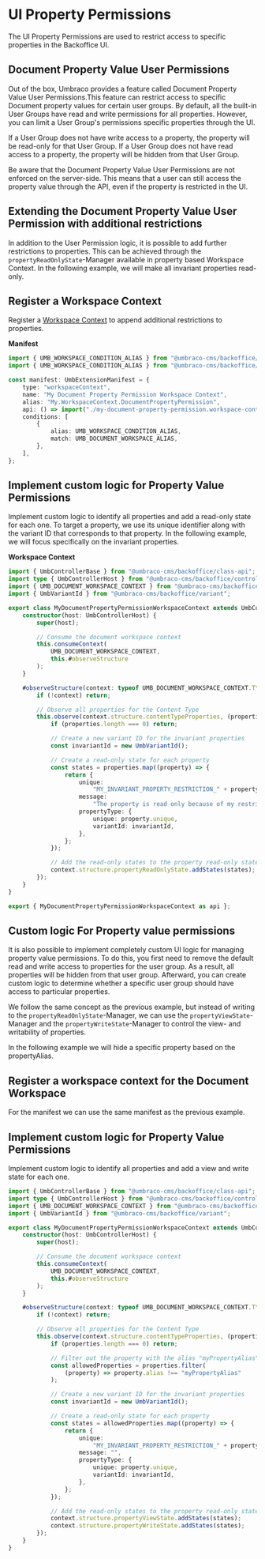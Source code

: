 # UI Property Permissions

The UI Property Permissions are used to restrict access to specific properties in the Backoffice UI.

## Document Property Value User Permissions

Out of the box, Umbraco provides a feature called Document Property Value User Permissions.This feature can restrict access to specific Document property values for certain user groups. By default, all the built-in User Groups have read and write permissions for all properties. However, you can limit a User Group's permissions specific properties through the UI.

If a User Group does not have write access to a property, the property will be read-only for that User Group. If a User Group does not have read access to a property, the property will be hidden from that User Group.

Be aware that the Document Property Value User Permissions are not enforced on the server-side. This means that a user can still access the property value through the API, even if the property is restricted in the UI.

## Extending the Document Property Value User Permission with additional restrictions

In addition to the User Permission logic, it is possible to add further restrictions to properties. This can be achieved through the `propertyReadOnlyState`-Manager available in property based Workspace Context. In the following example, we will make all invariant properties read-only.

## Register a Workspace Context

Register a [Workspace Context](./extending-overview/extension-types/workspaces/workspace-context.md) to append additional restrictions to properties.

**Manifest**

```ts
import { UMB_WORKSPACE_CONDITION_ALIAS } from "@umbraco-cms/backoffice/workspace";
import { UMB_WORKSPACE_CONDITION_ALIAS } from "@umbraco-cms/backoffice/document";

const manifest: UmbExtensionManifest = {
    type: "workspaceContext",
    name: "My Document Property Permission Workspace Context",
    alias: "My.WorkspaceContext.DocumentPropertyPermission",
    api: () => import("./my-document-property-permission.workspace-context.js"),
    conditions: [
        {
            alias: UMB_WORKSPACE_CONDITION_ALIAS,
            match: UMB_DOCUMENT_WORKSPACE_ALIAS,
        },
    ],
};
```

## Implement custom logic for Property Value Permissions

Implement custom logic to identify all properties and add a read-only state for each one. To target a property, we use its unique identifier along with the variant ID that corresponds to that property. In the following example, we will focus specifically on the invariant properties.

**Workspace Context**

```ts
import { UmbControllerBase } from "@umbraco-cms/backoffice/class-api";
import type { UmbControllerHost } from "@umbraco-cms/backoffice/controller-api";
import { UMB_DOCUMENT_WORKSPACE_CONTEXT } from "@umbraco-cms/backoffice/document";
import { UmbVariantId } from "@umbraco-cms/backoffice/variant";

export class MyDocumentPropertyPermissionWorkspaceContext extends UmbControllerBase {
    constructor(host: UmbControllerHost) {
        super(host);

        // Consume the document workspace context
        this.consumeContext(
            UMB_DOCUMENT_WORKSPACE_CONTEXT,
            this.#observeStructure
        );
    }

    #observeStructure(context: typeof UMB_DOCUMENT_WORKSPACE_CONTEXT.TYPE) {
        if (!context) return;

        // Observe all properties for the Content Type
        this.observe(context.structure.contentTypeProperties, (properties) => {
            if (properties.length === 0) return;

            // Create a new variant ID for the invariant properties
            const invariantId = new UmbVariantId();

            // Create a read-only state for each property
            const states = properties.map((property) => {
                return {
                    unique:
                        "MY_INVARIANT_PROPERTY_RESTRICTION_" + property.unique,
                    message:
                        "The property is read only because of my restriction",
                    propertyType: {
                        unique: property.unique,
                        variantId: invariantId,
                    },
                };
            });

            // Add the read-only states to the property read-only state manager
            context.structure.propertyReadOnlyState.addStates(states);
        });
    }
}

export { MyDocumentPropertyPermissionWorkspaceContext as api };
```

## Custom logic For Property value permissions

It is also possible to implement completely custom UI logic for managing property value permissions. To do this, you first need to remove the default read and write access to properties for the user group. As a result, all properties will be hidden from that user group. Afterward, you can create custom logic to determine whether a specific user group should have access to particular properties.

We follow the same concept as the previous example, but instead of writing to the `propertyReadOnlyState`-Manager, we can use the `propertyViewState`-Manager and the `propertyWriteState`-Manager to control the view- and writability of properties.

In the following example we will hide a specific property based on the propertyAlias.

## Register a workspace context for the Document Workspace

For the manifest we can use the same manifest as the previous example.

## Implement custom logic for Property Value Permissions

Implement custom logic to identify all properties and add a view and write state for each one.

```ts
import { UmbControllerBase } from "@umbraco-cms/backoffice/class-api";
import type { UmbControllerHost } from "@umbraco-cms/backoffice/controller-api";
import { UMB_DOCUMENT_WORKSPACE_CONTEXT } from "@umbraco-cms/backoffice/document";
import { UmbVariantId } from "@umbraco-cms/backoffice/variant";

export class MyDocumentPropertyPermissionWorkspaceContext extends UmbControllerBase {
    constructor(host: UmbControllerHost) {
        super(host);

        // Consume the document workspace context
        this.consumeContext(
            UMB_DOCUMENT_WORKSPACE_CONTEXT,
            this.#observeStructure
        );
    }

    #observeStructure(context: typeof UMB_DOCUMENT_WORKSPACE_CONTEXT.TYPE) {
        if (!context) return;

        // Observe all properties for the Content Type
        this.observe(context.structure.contentTypeProperties, (properties) => {
            if (properties.length === 0) return;

            // Filter out the property with the alias "myPropertyAlias"
            const allowedProperties = properties.filter(
                (property) => property.alias !== "myPropertyAlias"
            );

            // Create a new variant ID for the invariant properties
            const invariantId = new UmbVariantId();

            // Create a read-only state for each property
            const states = allowedProperties.map((property) => {
                return {
                    unique:
                        "MY_INVARIANT_PROPERTY_RESTRICTION_" + property.unique,
                    message: "",
                    propertyType: {
                        unique: property.unique,
                        variantId: invariantId,
                    },
                };
            });

            // Add the read-only states to the property read-only state manager
            context.structure.propertyViewState.addStates(states);
            context.structure.propertyWriteState.addStates(states);
        });
    }
}
```
